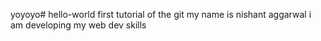 yoyoyo# hello-world
first tutorial of the git
my name is nishant aggarwal
i am developing my web dev skills
